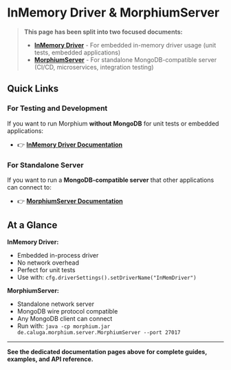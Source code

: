 # InMemory Driver & MorphiumServer

> **This page has been split into two focused documents:**
> - **[InMemory Driver](../inmemory-driver.md)** - For embedded in-memory driver usage (unit tests, embedded applications)
> - **[MorphiumServer](../morphium-server.md)** - For standalone MongoDB-compatible server (CI/CD, microservices, integration testing)

## Quick Links

### For Testing and Development
If you want to run Morphium **without MongoDB** for unit tests or embedded applications:
- 👉 **[InMemory Driver Documentation](../inmemory-driver.md)**

### For Standalone Server
If you want to run a **MongoDB-compatible server** that other applications can connect to:
- 👉 **[MorphiumServer Documentation](../morphium-server.md)**

## At a Glance

**InMemory Driver:**
- Embedded in-process driver
- No network overhead
- Perfect for unit tests
- Use with: `cfg.driverSettings().setDriverName("InMemDriver")`

**MorphiumServer:**
- Standalone network server
- MongoDB wire protocol compatible
- Any MongoDB client can connect
- Run with: `java -cp morphium.jar de.caluga.morphium.server.MorphiumServer --port 27017`

---

**See the dedicated documentation pages above for complete guides, examples, and API reference.**
